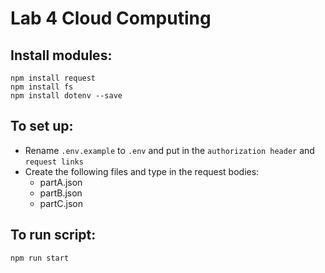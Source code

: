 # Lab 4 Cloud Computing

## Install modules:
```
npm install request
npm install fs
npm install dotenv --save
```

## To set up:
- Rename `.env.example` to `.env` and put in the `authorization header` and `request links` 
- Create the following files and type in the request bodies:
    - partA.json
    - partB.json
    - partC.json 


## To run script:
```
npm run start
```

